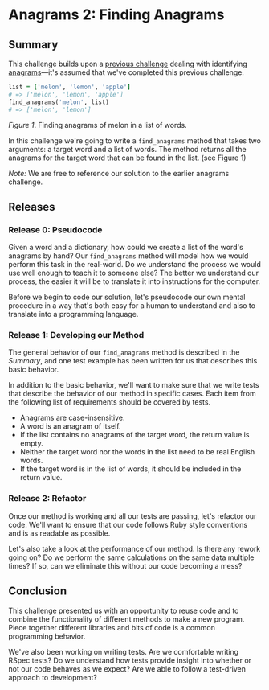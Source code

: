 # Anagrams 2: Finding Anagrams

## Summary
This challenge builds upon a [previous challenge][anagrams-1-detecting-anagrams-challenge] dealing with identifying [anagrams][wikipedia anagrams]—it's assumed that we've completed this previous challenge.

```ruby
list = ['melon', 'lemon', 'apple']
# => ['melon', 'lemon', 'apple']
find_anagrams('melon', list)
# => ['melon', 'lemon']
``` 
*Figure 1*. Finding anagrams of melon in a list of words.

In this challenge we're going to write a `find_anagrams` method that takes two arguments: a target word and a list of words.  The method returns all the anagrams for the target word that can be found in the list. (see Figure 1)

*Note:*  We are free to reference our solution to the earlier anagrams challenge.


## Releases
### Release 0: Pseudocode
Given a word and a dictionary, how could we create a list of the word's anagrams by hand?  Our `find_anagrams` method will model how we would perform this task in the real-world.  Do we understand the process we would use well enough to teach it to someone else?  The better we understand our process, the easier it will be to translate it into instructions for the computer.

Before we begin to code our solution, let's pseudocode our own mental procedure in a way that's both easy for a human to understand and also to translate into a programming language.


### Release 1: Developing our Method
The general behavior of our `find_anagrams` method is described in the *Summary*, and one test example has been written for us that describes this basic behavior.

In addition to the basic behavior, we'll want to make sure that we write tests that describe the behavior of our method in specific cases.  Each item from the following list of requirements should be covered by tests.

- Anagrams are case-insensitive.
- A word is an anagram of itself.
- If the list contains no anagrams of the target word, the return value is empty.
- Neither the target word nor the words in the list need to be real English words.
- If the target word is in the list of words, it should be included in the return value.


### Release 2: Refactor
Once our method is working and all our tests are passing, let's refactor our code.  We'll want to ensure that our code follows Ruby style conventions and is as readable as possible.

Let's also take a look at the performance of our method.  Is there any rework going on?  Do we perform the same calculations on the same data multiple times?  If so, can we eliminate this without our code becoming a mess?


## Conclusion
This challenge presented us with an opportunity to reuse code and to combine the functionality of different methods to make a new program.  Piece together different libraries and bits of code is a common programming behavior.

We've also been working on writing tests.  Are we comfortable writing RSpec tests?  Do we understand how tests provide insight into whether or not our code behaves as we expect?  Are we able to follow a test-driven approach to development?


[wikipedia anagrams]: http://en.wikipedia.org/wiki/Anagram
[anagrams-1-detecting-anagrams-challenge]: ../../../anagrams-1-detecting-anagrams-challenge
